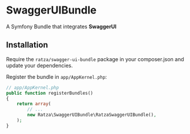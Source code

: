 SwaggerUIBundle
===============

A Symfony Bundle that integrates **SwaggerUI**

Installation
------------

Require the `ratza/swagger-ui-bundle` package in your composer.json and update your dependencies.

Register the bundle in `app/AppKernel.php`:

``` php
// app/AppKernel.php
public function registerBundles()
{
    return array(
        // ...
        new Ratza\SwaggerUIBundle\RatzaSwaggerUIBundle(),
    );
}
```
